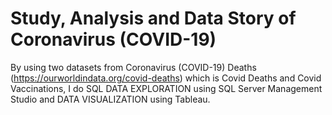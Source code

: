 # Study, Analysis and Data Story of Coronavirus (COVID-19) 
By using two datasets from Coronavirus (COVID-19) Deaths (https://ourworldindata.org/covid-deaths) which is Covid Deaths and Covid Vaccinations,
I do SQL DATA EXPLORATION using SQL Server Management Studio and DATA VISUALIZATION using Tableau.

